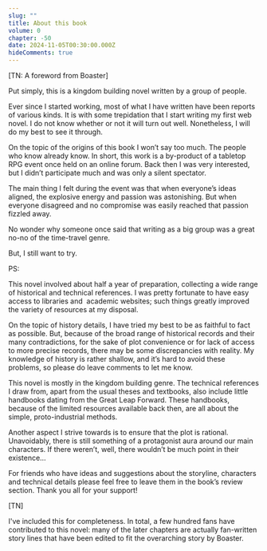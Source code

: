 ```yaml
---
slug: ""
title: About this book
volume: 0
chapter: -50
date: 2024-11-05T00:30:00.000Z
hideComments: true
---
```

[TN: A foreword from Boaster]

Put simply, this is a kingdom building novel written by a group of people. 

Ever since I started working, most of what I have written have been reports of various kinds. It is with some trepidation that I start writing my first web novel. I do not know whether or not it will turn out well. Nonetheless, I will do my best to see it through.

On the topic of the origins of this book I won’t say too much. The people who know already know. In short, this work is a by-product of a tabletop RPG event once held on an online forum. Back then I was very interested, but I didn’t participate much and was only a silent spectator. 

The main thing I felt during the event was that when everyone’s ideas aligned, the explosive energy and passion was astonishing. But when everyone disagreed and no compromise was easily reached that passion fizzled away.

No wonder why someone once said that writing as a big group was a great no-no of the time-travel genre. 

But, I still want to try.

PS:

This novel involved about half a year of preparation, collecting a wide range of historical and technical references. I was pretty fortunate to have easy access to libraries and  academic websites; such things greatly improved the variety of resources at my disposal.

On the topic of history details, I have tried my best to be as faithful to fact as possible. But, because of the broad range of historical records and their many contradictions, for the sake of plot convenience or for lack of access to more precise records, there may be some discrepancies with reality. My knowledge of history is rather shallow, and it’s hard to avoid these problems, so please do leave comments to let me know.

This novel is mostly in the kingdom building genre. The technical references I draw from, apart from the usual theses and textbooks, also include little handbooks dating from the Great Leap Forward. These handbooks, because of the limited resources available back then, are all about the simple, proto-industrial methods. 

Another aspect I strive towards is to ensure that the plot is rational. Unavoidably, there is still something of a protagonist aura around our main characters. If there weren’t, well, there wouldn’t be much point in their existence…

For friends who have ideas and suggestions about the storyline, characters and technical details please feel free to leave them in the book’s review section. Thank you all for your support!

[TN]

I've included this for completeness. In total, a few hundred fans have contributed to this novel: many of the later chapters are actually fan-written story lines that have been edited to fit the overarching story by Boaster.

